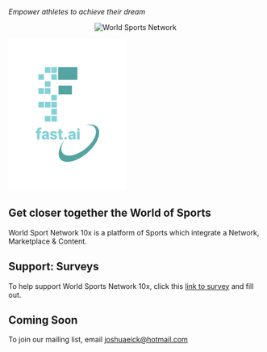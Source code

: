 *Empower athletes to achieve their dream*


<p align="center">
  <img src="https://Users/User/Desktop/World Sports Network 10x_logo.svg" alt="World Sports Network" width="250px"/>
</p>


![](images/logo.png)

## Get closer together the World of Sports

World Sport Network 10x is a platform of Sports which integrate a Network, Marketplace & Content.

## Support: Surveys
To help support World Sports Network 10x, click this [link to survey](https://forms.gle/qCB7x28kM2rjUCCA6) and fill out.

## Coming Soon
To join our mailing list, email joshuaeick@hotmail.com
